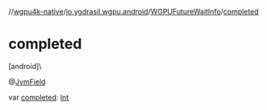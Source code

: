 //[wgpu4k-native](../../../index.md)/[io.ygdrasil.wgpu.android](../index.md)/[WGPUFutureWaitInfo](index.md)/[completed](completed.md)

# completed

[android]\

@[JvmField](https://kotlinlang.org/api/core/kotlin-stdlib/kotlin.jvm/-jvm-field/index.html)

var [completed](completed.md): [Int](https://kotlinlang.org/api/core/kotlin-stdlib/kotlin/-int/index.html)